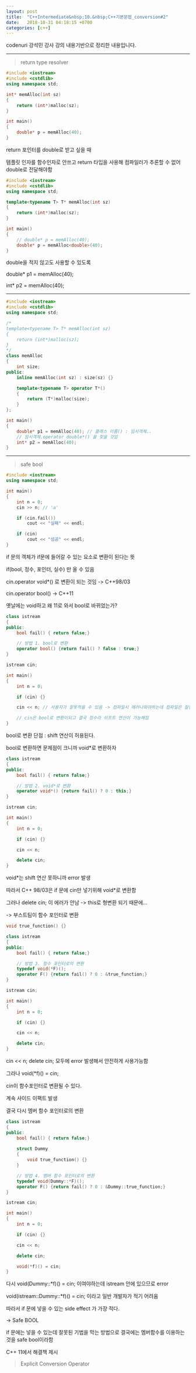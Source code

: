 ```yaml
---
layout: post
title:  "C++Intermediate&nbsp;10.&nbsp;C++기본문법_conversion#2"
date:   2018-10-31 04:18:15 +0700
categories: [c++]
---
```


codenuri 강석민 강사 강의 내용기반으로 정리한 내용입니다.

---

> return type resolver

```cpp
#include <iostream>
#include <cstdlib>
using namespace std;

int* memAlloc(int sz)
{
    return (int*)malloc(sz);
}

int main()
{
    double* p = memAlloc(40);
}
```

return 포인터를 double로 받고 싶을 때

템플릿 인자를 함수인자로 안쓰고 return 타입을 사용해 컴파일러가 추론할 수 없어 double로 전달해야함

```cpp
#include <iostream>
#include <cstdlib>
using namespace std;

template<typename T> T* memAlloc(int sz)
{
    return (int*)malloc(sz);
}

int main()
{
    // double* p = memAlloc(40);
    double* p = memAlloc<double>(40);
}
```

double을 적지 않고도 사용할 수 있도록

double* p1 = memAlloc(40);

int* p2 = memAlloc(40);

---

``` cpp
#include <iostream>
#include <cstdlib>
using namespace std;

/*
template<typename T> T* memAlloc(int sz)
{
    return (int*)malloc(sz);
}
*/
class memAlloc
{
    int size;
public:
    inline memAlloc(int sz) : size(sz) {}

    template<typename T> operator T*()
    {
        return (T*)malloc(size);
    }
};

int main()
{
    double* p1 = memAlloc(40); // 클래스 이름() : 임시객체..
    // 임시객체.operator double*() 을 찾을 것임
    int* p2 = memAlloc(40);
}
```

---

> safe bool

``` cpp
#include <iostream>
using namespace std;

int main()
{
    int n = 0;
    cin >> n; // 'a'

    if (cin.fail())
        cout << "실패" << endl;

    if (cin)
        cout << "성공" << endl;
}
```

if 문의 객체가 if문에 들어갈 수 있는 요소로 변환이 된다는 뜻

if(bool, 정수, 포인터, 실수) 만 올 수 있음

cin.operator void*() 로 변환이 되는 것임 -> C++98/03

cin.operator bool() -> C++11

옛날에는 void하고 왜 11로 와서 bool로 바뀌었는가?

``` cpp
class istream
{
public:
    bool fail() { return false;}

    // 방법 1. bool로 변환
    operator bool() {return fail() ? false : true;}
}

istream cin;

int main()
{
    int n = 0;

    if (cin) {}

    cin << n; // 사용자가 잘못적을 수 있음 -> 컴파일시 에러나와야하는데 컴파일은 잘됨

    // cin은 bool로 변환이되고 결국 정수라 쉬프트 연산이 가능해짐
}
```

bool로 변환 단점 : shift 연산이 허용된다.

bool로 변환하면 문제점이 크니까 void*로 변환하자

``` cpp
class istream
{
public:
    bool fail() { return false;}

    // 방법 2. void*로 변환
    operator void*() {return fail() ? 0 : this;}
}

istream cin;

int main()
{
    int n = 0;

    if (cin) {}

    cin << n;

    delete cin;
}
```

void*는 shift 연산 못하니까 error 발생

따라서 C++ 98/03은 if 문에 cin만 넣기위해 void*로 변환함

그러나 delete cin; 이 에러가 안남 -> this로 형변환 되기 때문에...

-> 부스트팀이 함수 포인터로 변환


``` cpp
void true_function() {}

class istream
{
public:
    bool fail() { return false;}

    // 방법 3. 함수 포인터로의 변환
    typedef void(*F)();
    operator F() {return fail() ? 0 : &true_function;}
}

istream cin;

int main()
{
    int n = 0;

    if (cin) {}

    cin << n;

    delete cin;
}
```

cin << n; delete cin; 모두에 error 발생해서 안전하게 사용가능함

그라나 void(*f)() = cin; 

cin이 함수포인터로 변환될 수 있다.

계속 사이드 이팩트 발생

결국 다시 멤버 함수 포인터로의 변환 


``` cpp
class istream
{
public:
    bool fail() { return false;}
    
    struct Dummy
    {
        void true_function() {}
    }

    // 방법 4. 멤버 함수 포인터로의 변환
    typedef void(Dummy::*F)();
    operator F() {return fail() ? 0 : &Dummy::true_function;}
}

istream cin;

int main()
{
    int n = 0;

    if (cin) {}

    cin << n;

    delete cin;

    void(*f)() = cin;
}
```

다시 void(Dummy::*f)() = cin; 이여야하는데 istream 안에 있으므로 error 

void(istream::Dummy::*f)() = cin; 이라고 일반 개발자가 적기 어려움

따라서 if 문에 넣을 수 있는 side effect 가 가장 적다.

-> Safe BOOL

if 문에는 넣을 수 있는데 잘못된 기법을 막는 방법으로 결국에는 멤버함수를 이용하는 것을 safe bool이라함

C++ 11에서 해결책 제시

> Explicit Conversion Operator
